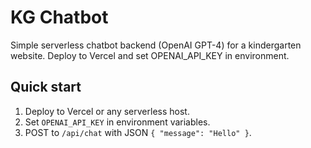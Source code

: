 # KG Chatbot


Simple serverless chatbot backend (OpenAI GPT-4) for a kindergarten website. Deploy to Vercel and set OPENAI_API_KEY in environment.


## Quick start
1. Deploy to Vercel or any serverless host.
2. Set `OPENAI_API_KEY` in environment variables.
3. POST to `/api/chat` with JSON `{ "message": "Hello" }`.